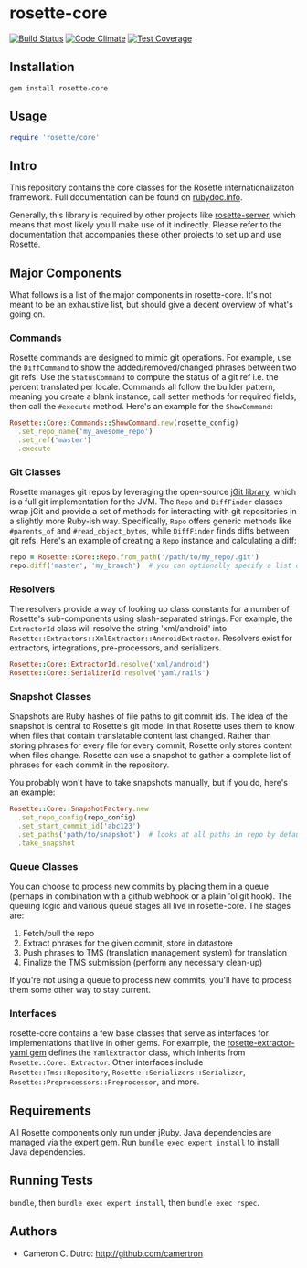 rosette-core
========

[![Build Status](https://travis-ci.org/rosette-proj/rosette-core.svg?branch=master)](https://travis-ci.org/rosette-proj/rosette-core.svg?branch=master) [![Code Climate](https://codeclimate.com/github/rosette-proj/rosette-core/badges/gpa.svg)](https://codeclimate.com/github/rosette-proj/rosette-core) [![Test Coverage](https://codeclimate.com/github/rosette-proj/rosette-core/badges/coverage.svg)](https://codeclimate.com/github/rosette-proj/rosette-core/coverage)

## Installation

`gem install rosette-core`

## Usage

```ruby
require 'rosette/core'
```

## Intro

This repository contains the core classes for the Rosette internationalizaton framework. Full documentation can be found on [rubydoc.info](http://www.rubydoc.info/github/rosette-proj/rosette-core).

Generally, this library is required by other projects like [rosette-server](https://github.com/rosette-proj/rosette-server), which means that most likely you'll make use of it indirectly. Please refer to the documentation that accompanies these other projects to set up and use Rosette.

## Major Components

What follows is a list of the major components in rosette-core. It's not meant to be an exhaustive list, but should give a decent overview of what's going on.

### Commands

Rosette commands are designed to mimic git operations. For example, use the `DiffCommand` to show the added/removed/changed phrases between two git refs. Use the `StatusCommand` to compute the status of a git ref i.e. the percent translated per locale. Commands all follow the builder pattern, meaning you create a blank instance, call setter methods for required fields, then call the `#execute` method. Here's an example for the `ShowCommand`:

```ruby
Rosette::Core::Commands::ShowCommand.new(rosette_config)
  .set_repo_name('my_awesome_repo')
  .set_ref('master')
  .execute
```

### Git Classes

Rosette manages git repos by leveraging the open-source [jGit library](https://eclipse.org/jgit), which is a full git implementation for the JVM. The `Repo` and `DiffFinder` classes wrap jGit and provide a set of methods for interacting with git repositories in a slightly more Ruby-ish way. Specifically, `Repo` offers generic methods like `#parents_of` and `#read_object_bytes`, while `DiffFinder` finds diffs between git refs. Here's an example of creating a `Repo` instance and calculating a diff:

```ruby
repo = Rosette::Core::Repo.from_path('/path/to/my_repo/.git')
repo.diff('master', 'my_branch')  # you can optionally specify a list of paths as well
```

### Resolvers

The resolvers provide a way of looking up class constants for a number of Rosette's sub-components using slash-separated strings. For example, the `ExtractorId` class will resolve the string 'xml/android' into `Rosette::Extractors::XmlExtractor::AndroidExtractor`. Resolvers exist for extractors, integrations, pre-processors, and serializers.

```ruby
Rosette::Core::ExtractorId.resolve('xml/android')
Rosette::Core::SerializerId.resolve('yaml/rails')
```

### Snapshot Classes

Snapshots are Ruby hashes of file paths to git commit ids. The idea of the snapshot is central to Rosette's git model in that Rosette uses them to know when files that contain translatable content last changed. Rather than storing phrases for every file for every commit, Rosette only stores content when files change. Rosette can use a snapshot to gather a complete list of phrases for each commit in the repository.

You probably won't have to take snapshots manually, but if you do, here's an example:

```ruby
Rosette::Core::SnapshotFactory.new
  .set_repo_config(repo_config)
  .set_start_commit_id('abc123')
  .set_paths('path/to/snapshot')  # looks at all paths in repo by default
  .take_snapshot
```

### Queue Classes

You can choose to process new commits by placing them in a queue (perhaps in combination with a github webhook or a plain 'ol git hook). The queuing logic and various queue stages all live in rosette-core. The stages are:

1. Fetch/pull the repo
2. Extract phrases for the given commit, store in datastore
3. Push phrases to TMS (translation management system) for translation
4. Finalize the TMS submission (perform any necessary clean-up)

If you're not using a queue to process new commits, you'll have to process them some other way to stay current.

### Interfaces

rosette-core contains a few base classes that serve as interfaces for implementations that live in other gems. For example, the [rosette-extractor-yaml gem](https://github.com/rosette-proj/rosette-extractor-yaml) defines the `YamlExtractor` class, which inherits from `Rosette::Core::Extractor`. Other interfaces include `Rosette::Tms::Repository`, `Rosette::Serializers::Serializer`, `Rosette::Preprocessors::Preprocessor`, and more.

## Requirements

All Rosette components only run under jRuby. Java dependencies are managed via the [expert gem](https://github.com/camertron/expert). Run `bundle exec expert install` to install Java dependencies.

## Running Tests

`bundle`, then `bundle exec expert install`, then `bundle exec rspec`.

## Authors

* Cameron C. Dutro: http://github.com/camertron
